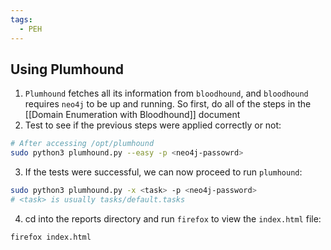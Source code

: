 ```yaml
---
tags:
  - PEH
---
```

## Using Plumhound
1. `Plumhound` fetches all its information from `bloodhound`, and `bloodhound` requires `neo4j` to be up and running. So first, do all of the steps in the [[Domain Enumeration with Bloodhound]] document
2. Test to see if the previous steps were applied correctly or not:
```bash
# After accessing /opt/plumhound
sudo python3 plumhound.py --easy -p <neo4j-passowrd>
```
3. If the tests were successful, we can now proceed to run `plumhound`:
```bash
sudo python3 plumhound.py -x <task> -p <neo4j-password>
# <task> is usually tasks/default.tasks
```
4. cd into the reports directory and run `firefox` to view the `index.html` file:
```bash
firefox index.html
```
